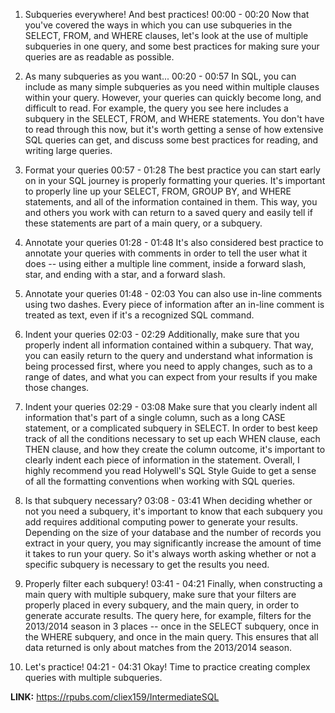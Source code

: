 1. Subqueries everywhere! And best practices!
00:00 - 00:20
Now that you've covered the ways in which you can use subqueries in the SELECT, FROM, and WHERE clauses, let's look at the use of multiple subqueries in one query, and some best practices for making sure your queries are as readable as possible.

2. As many subqueries as you want...
00:20 - 00:57
In SQL, you can include as many simple subqueries as you need within multiple clauses within your query. However, your queries can quickly become long, and difficult to read. For example, the query you see here includes a subquery in the SELECT, FROM, and WHERE statements. You don't have to read through this now, but it's worth getting a sense of how extensive SQL queries can get, and discuss some best practices for reading, and writing large queries.

3. Format your queries
00:57 - 01:28
The best practice you can start early on in your SQL journey is properly formatting your queries. It's important to properly line up your SELECT, FROM, GROUP BY, and WHERE statements, and all of the information contained in them. This way, you and others you work with can return to a saved query and easily tell if these statements are part of a main query, or a subquery.

4. Annotate your queries
01:28 - 01:48
It's also considered best practice to annotate your queries with comments in order to tell the user what it does -- using either a multiple line comment, inside a forward slash, star, and ending with a star, and a forward slash.

5. Annotate your queries
01:48 - 02:03
You can also use in-line comments using two dashes. Every piece of information after an in-line comment is treated as text, even if it's a recognized SQL command.

6. Indent your queries
02:03 - 02:29
Additionally, make sure that you properly indent all information contained within a subquery. That way, you can easily return to the query and understand what information is being processed first, where you need to apply changes, such as to a range of dates, and what you can expect from your results if you make those changes.

7. Indent your queries
02:29 - 03:08
Make sure that you clearly indent all information that's part of a single column, such as a long CASE statement, or a complicated subquery in SELECT. In order to best keep track of all the conditions necessary to set up each WHEN clause, each THEN clause, and how they create the column outcome, it's important to clearly indent each piece of information in the statement. Overall, I highly recommend you read Holywell's SQL Style Guide to get a sense of all the formatting conventions when working with SQL queries.

8. Is that subquery necessary?
03:08 - 03:41
When deciding whether or not you need a subquery, it's important to know that each subquery you add requires additional computing power to generate your results. Depending on the size of your database and the number of records you extract in your query, you may significantly increase the amount of time it takes to run your query. So it's always worth asking whether or not a specific subquery is necessary to get the results you need.

9. Properly filter each subquery!
03:41 - 04:21
Finally, when constructing a main query with multiple subquery, make sure that your filters are properly placed in every subquery, and the main query, in order to generate accurate results. The query here, for example, filters for the 2013/2014 season in 3 places -- once in the SELECT subquery, once in the WHERE subquery, and once in the main query. This ensures that all data returned is only about matches from the 2013/2014 season.

10. Let's practice!
04:21 - 04:31
Okay! Time to practice creating complex queries with multiple subqueries.

**LINK:** https://rpubs.com/cliex159/IntermediateSQL
